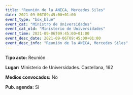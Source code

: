 ```yaml
---
title: "Reunión de la ANECA, Mercedes Siles"
date: 2021-09-06T09:45:00+01:00
event_type: "box_blue" 
event_cat: "Ministro de Universidades"
event_cat_old: "Ministerio de Universidades"
event_time: 2021-09-06T09:45:00+01:00
event_desc_date: 2021-09-06T09:45:00+01:00
event_desc_info: "Reunión de la ANECA, Mercedes Siles"
---
```

<p class="card-light list_schedule_description"><b>Tipo acto:</b> Reunión
</p>
<p class="card-light list_schedule_description"><b>Lugar:</b> Ministerio de Universidades. Castellana, 162
</p>
<p class="card-light list_schedule_description"><b>Medios convocados:</b> No
</p>
<p class="card-light list_schedule_description"><b>Pub. agenda:</b> Sí
</p>